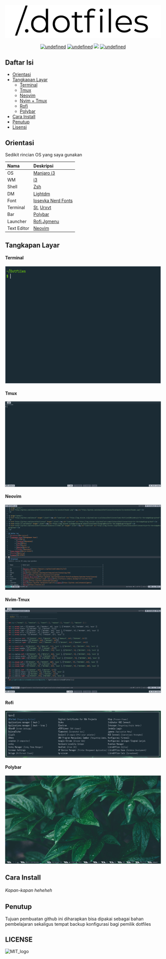 <p align="center">
<a href="https://github.com/albawid/dotfiles/blob/master/screenshoot/header.png"><img src="https://github.com/albawid/dotfiles/blob/master/screenshoot/header.png"></a>
</p>

<p align="center">
<a href="https://github.com/albawid" target="_blank"><img alt="undefined" src="https://img.shields.io/github/repo-size/albawid/dotfiles?label=Dotfiles%20Size&style=for-the-badge&logo=github"></a>
<a href="https://github.com/albawid/dotfiles" target="_blank"><img alt="undefined" src="https://img.shields.io/github/last-commit/albawid/dotfiles?style=for-the-badge&logo=github"></a>
<a href="https://t.me/albawid" target="_blank"><img src="https://img.shields.io/badge/telegram-albawid-blue?label=telegram&style=for-the-badge&logo=telegram"></a>
<a href="https://github.com/albawid/dotfiles/blob/master/LICENSE.md" target="_blank"><img alt="undefined" src="https://img.shields.io/github/license/albawid/dotfiles?style=for-the-badge&logo=github"></a>
</p>

## Daftar Isi
* [Orientasi](#orientasi)
* [Tangkapan Layar](#tangkapan-layar)
	+ [Terminal](#terminal)
	+ [Tmux](#tmux)
	+ [Neovim](#neovim)
	+ [Nvim + Tmux](#nvim-tmux)
	+ [Rofi](#rofi)
	+ [Polybar](#polybar)
* [Cara Install](#cara-install)
* [Penutup](#penutup)
* [Lisensi](#LICENSE)

## Orientasi
Sedikit rincian OS yang saya gunakan

| Nama		| Deskripsi												|
| :------------	| :---------------------------------------------------------------------------------------------------- |
| OS		| [Manjaro i3](https://manjaro.org/download/community/i3/)						|
| WM		| [i3](https://i3wm.org/)										|
| Shell		| [Zsh](https://github.com/ohmyzsh/ohmyzsh/wiki/Installing-ZSH)						|
| DM		| [Lightdm](https://github.com/canonical/lightdm)							|
| Font		| [Iosevka Nerd Fonts](https://github.com/ryanoasis/nerd-fonts/tree/master/patched-fonts/Iosevka)	|
| Terminal	| [St](https://st.suckless.org/), [Urxvt](http://software.schmorp.de/pkg/rxvt-unicode.html)		|
| Bar		| [Polybar](https://github.com/polybar/polybar)								|
| Launcher	| [Rofi](https://github.com/davatorium/rofi),[Jgmenu](https://github.com/johanmalm/jgmenu)		|
| Text Editor	| [Neovim](https://neovim.io/)										|

## Tangkapan Layar

#### Terminal
![terminal](https://github.com/albawid/dotfiles/blob/master/screenshoot/terminal.png)

#### Tmux
![tmux](https://github.com/albawid/dotfiles/blob/master/screenshoot/tmux.png)

#### Neovim
![neovim](https://github.com/albawid/dotfiles/blob/master/screenshoot/neovim.png)

#### Nvim-Tmux
![nvim+tmux](https://github.com/albawid/dotfiles/blob/master/screenshoot/nvim%2Btmux.png)

#### Rofi
![rofi](https://github.com/albawid/dotfiles/blob/master/screenshoot/rofi.png)

#### Polybar
![polybar](https://github.com/albawid/dotfiles/blob/master/screenshoot/polybar.png)

## Cara Install
###### Kapan-kapan heheheh

## Penutup
Tujuan pembuatan github ini diharapkan bisa dipakai sebagai bahan pembelajaran sekaligus tempat backup konfigurasi bagi pemilik dotfiles

## LICENSE
![MIT_logo](https://upload.wikimedia.org/wikipedia/commons/thumb/0/0c/MIT_logo.svg/220px-MIT_logo.svg.png)
